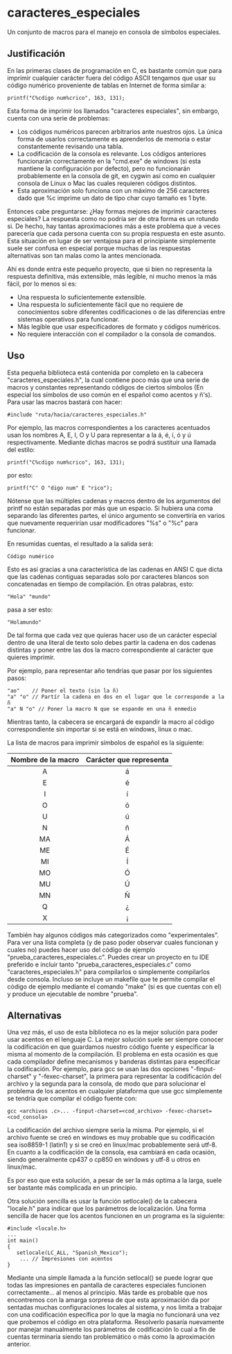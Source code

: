 # caracteres_especiales
Un conjunto de macros para el manejo en consola de símbolos especiales.

## Justificación

En las primeras clases de programación en C, es bastante común que para imprimir
cualquier carácter fuera del código ASCII tengamos que usar su código numérico
proveniente de tablas en Internet de forma similar a:

    printf("C%cdigo num%crico", 163, 131);

Esta forma de imprimir los llamados "caracteres especiales", sin embargo, cuenta
con una serie de problemas:
* Los códigos numéricos parecen arbitrarios ante nuestros ojos. La única forma
    de usarlos correctamente es aprenderlos de memoria o estar constantemente
    revisando una tabla.
* La codificación de la consola es relevante. Los códigos anteriores funcionarán
    correctamente en la "cmd.exe" de windows (si esta mantiene la configuración
    por defecto), pero no funcionarán probablemente en la consola de git,
    en cygwin así como en cualquier consola de Linux o Mac las cuales requieren
    códigos distintos.
* Esta aproximación solo funciona con un máximo de 256 caracteres dado que %c
    imprime un dato de tipo char cuyo tamaño es 1 byte.

Entonces cabe preguntarse: ¿Hay formas mejores de imprimir caracteres especiales?
La respuesta como no podría ser de otra forma es un rotundo si. De hecho, hay
tantas aproximaciones más a este problema que a veces parecería que cada persona
cuenta con su propia respuesta en este asunto. Esta situación en lugar de ser
ventajosa para el principiante simplemente suele ser confusa en especial porque
muchas de las respuestas alternativas son tan malas como la antes mencionada.

Ahí es donde entra este pequeño proyecto, que si bien no representa la respuesta
definitiva, más extensible, más legible, ni mucho menos la más fácil, por lo
menos si es:
* Una respuesta lo suficientemente extensible.
* Una respuesta lo suficientemente fácil que no requiere de conocimientos sobre
    diferentes codificaciones o de las diferencias entre sistemas operativos
    para funcionar.
* Más legible que usar especificadores de formato y códigos numéricos.
* No requiere interacción con el compilador o la consola de comandos.

## Uso

Esta pequeña biblioteca está contenida por completo en la cabecera
"caracteres_especiales.h", la cual contiene poco más que una serie de macros
y constantes representando códigos de ciertos símbolos (En especial los
símbolos de uso común en el español como acentos y ñ's).
Para usar las macros bastará con hacer:

    #include "ruta/hacia/caracteres_especiales.h"

Por ejemplo, las macros correspondientes a los caracteres acentuados usan los
nombres A, E, I, O y U para representar a la á, é, í, ó y ú respectivamente.
Mediante dichas macros se podrá sustituir una llamada del estilo:

    printf("C%cdigo num%crico", 163, 131);

por esto:

    printf("C" O "digo num" E "rico");

Nótense que las múltiples cadenas y macros dentro de los argumentos del printf
no están separadas por más que un espacio. Si hubiera una coma separando las
diferentes partes, el único argumento se convertiría en varios que nuevamente
requerirían usar modificadores "%s" o "%c" para funcionar.

En resumidas cuentas, el resultado a la salida será:

    Código numérico

Esto es así gracias a una característica de las cadenas en ANSI C que dicta que
las cadenas contiguas separadas solo por caracteres blancos son concatenadas en
tiempo de compilación. En otras palabras, esto:

    "Hola" "mundo"

pasa a ser esto:

    "Holamundo"

De tal forma que cada vez que quieras hacer uso de un carácter especial dentro
de una literal de texto solo debes partir la cadena en dos cadenas distintas y
poner entre las dos la macro correspondiente al carácter que quieres imprimir.

Por ejemplo, para representar año tendrías que pasar por los siguientes pasos:

    "ao"    // Poner el texto (sin la ñ)
    "a" "o" // Partír la cadena en dos en el lugar que le corresponde a la ñ
    "a" N "o" // Poner la macro N que se espande en una ñ enmedio

Mientras tanto, la cabecera se encargará de expandir la macro al código
correspondiente sin importar si se está en windows, linux o mac.

La lista de macros para imprimir símbolos de español es la siguiente:

| Nombre de la macro | Carácter  que representa |
|:------------------:|:------------------------:|
| A                  | á                        |
| E                  | é                        |
| I                  | í                        |
| O                  | ó                        |
| U                  | ú                        |
| N                  | ñ                        |
| MA                 | Á                        |
| ME                 | É                        |
| MI                 | Í                        |
| MO                 | Ó                        |
| MU                 | Ú                        |
| MN                 | Ñ                        |
| Q                  | ¿                        |
| X                  | ¡                        |

También hay algunos códigos más categorizados como "experimentales". Para ver
una lista completa (y de paso poder observar cuales funcionan y cuales no)
puedes hacer uso del código de ejemplo "prueba_caracteres_especiales.c". Puedes
crear un proyecto en tu IDE preferido e incluir tanto
"prueba_caracteres_especiales.c" como "caracteres_especiales.h" para compilarlos
o simplemente compilarlos desde consola.
Incluso se incluye un makefile que te permite compilar el código de ejemplo
mediante el comando "make" (si es que cuentas con el) y produce un ejecutable de
nombre "prueba".

## Alternativas

Una vez más, el uso de esta biblioteca no es la mejor solución para poder usar
acentos en el lenguaje C.
La mejor solución suele ser siempre conocer la codificación en que guardamos
nuestro código fuente y especificar la misma al momento de la compilación. El
problema en esta ocasión es que cada compilador define mecanismos y banderas
distintas para especificar la codificación. Por ejemplo, para gcc se usan las
dos opciones "-finput-charset" y "-fexec-charset", la primera para representar
la codificación del archivo y la segunda para la consola, de modo que para
solucionar el problema de los acentos en cualquier plataforma que use gcc
simplemente se tendría que compilar el código fuente con:

    gcc <archivos .c>... -finput-charset=<cod_archivo> -fexec-charset=<cod_consola>

La codificación del archivo siempre seria la misma. Por ejemplo, si el archivo
fuente se creó en windows es muy probable que su codificación sea iso8859-1
(latin1) y si se creó en linux/mac probablemente será utf-8. En cuanto a la
codificación de la consola, esa cambiará en cada ocasión, siendo generalmente
cp437 o cp850 en windows y utf-8 u otros en linux/mac.

Es por eso que esta solución, a pesar de ser la más optima a la larga, suele ser
bastante más complicada en un principio.

Otra solución sencilla es usar la función setlocale() de la cabecera "locale.h"
para indicar que los parámetros de localización. Una forma sencilla de hacer que
los acentos funcionen en un programa es la siguiente:

    #include <locale.h>
    ...
    int main()
    {
       setlocale(LC_ALL, "Spanish_Mexico");
        ... // Impresiones con acentos
    }

Mediante una simple llamada a la función setlocal() se puede lograr que todas
las impresiones en pantalla de caracteres especiales funcionen correctamente...
al menos al principio. Más tarde es probable que nos encontremos con la amarga
sorpresa de que esta aproximación da por sentadas muchas configuraciones locales
al sistema, y nos limita a trabajar con una codificación específica por lo que
la magia no funcionará una vez que probemos el código en otra plataforma.
Resolverlo pasaría nuevamente por manejar manualmente los parámetros de
codificación lo cual a fin de cuentas terminaría siendo tan problemático o más
como la aproximación anterior.
